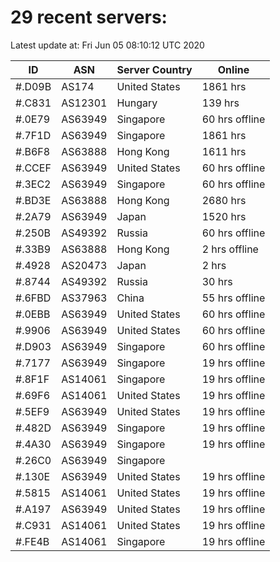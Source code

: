 # 29 recent servers:

Latest update at: Fri Jun 05 08:10:12 UTC 2020

| ID | ASN | Server Country | Online |
| -- | --- | -------------- | ------ |
| #.D09B | AS174 | United States | 1861 hrs |
| #.C831 | AS12301 | Hungary | 139 hrs |
| #.0E79 | AS63949 | Singapore | 60 hrs offline |
| #.7F1D | AS63949 | Singapore | 1861 hrs |
| #.B6F8 | AS63888 | Hong Kong | 1611 hrs |
| #.CCEF | AS63949 | United States | 60 hrs offline |
| #.3EC2 | AS63949 | Singapore | 60 hrs offline |
| #.BD3E | AS63888 | Hong Kong | 2680 hrs |
| #.2A79 | AS63949 | Japan | 1520 hrs |
| #.250B | AS49392 | Russia | 60 hrs offline |
| #.33B9 | AS63888 | Hong Kong | 2 hrs offline |
| #.4928 | AS20473 | Japan | 2 hrs |
| #.8744 | AS49392 | Russia | 30 hrs |
| #.6FBD | AS37963 | China | 55 hrs offline |
| #.0EBB | AS63949 | United States | 60 hrs offline |
| #.9906 | AS63949 | United States | 60 hrs offline |
| #.D903 | AS63949 | Singapore | 60 hrs offline |
| #.7177 | AS63949 | Singapore | 19 hrs offline |
| #.8F1F | AS14061 | Singapore | 19 hrs offline |
| #.69F6 | AS14061 | United States | 19 hrs offline |
| #.5EF9 | AS63949 | United States | 19 hrs offline |
| #.482D | AS63949 | Singapore | 19 hrs offline |
| #.4A30 | AS63949 | Singapore | 19 hrs offline |
| #.26C0 | AS63949 | Singapore | |
| #.130E | AS63949 | United States | 19 hrs offline |
| #.5815 | AS14061 | United States | 19 hrs offline |
| #.A197 | AS63949 | United States | 19 hrs offline |
| #.C931 | AS14061 | United States | 19 hrs offline |
| #.FE4B | AS14061 | Singapore | 19 hrs offline |

